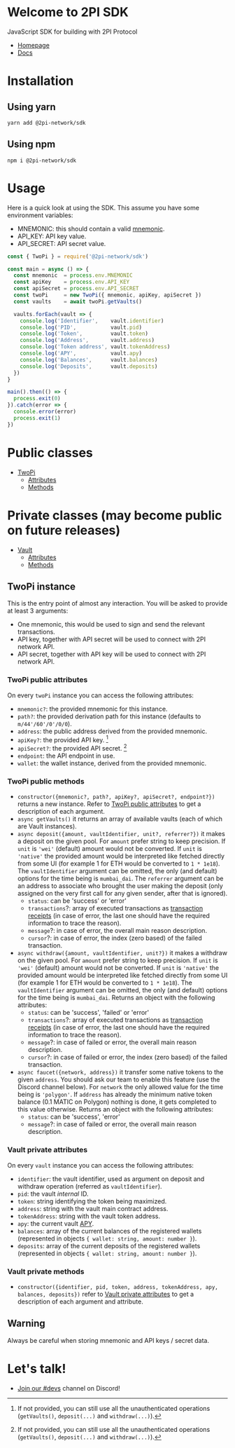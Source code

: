 # Welcome to 2PI SDK

JavaScript SDK for building with 2PI Protocol

* [Homepage](https://2pi.network)
* [Docs](https://docs.2pi.network)

# Installation

## Using yarn

```console
yarn add @2pi-network/sdk
```

## Using npm

```console
npm i @2pi-network/sdk
```

# Usage

Here is a quick look at using the SDK. This assume you have some environment variables:

* MNEMONIC: this should contain a valid [mnemonic](https://github.com/bitcoin/bips/blob/master/bip-0039.mediawiki).
* API_KEY: API key value.
* API_SECRET: API secret value.

```js
const { TwoPi } = require('@2pi-network/sdk')

const main = async () => {
  const mnemonic  = process.env.MNEMONIC
  const apiKey    = process.env.API_KEY
  const apiSecret = process.env.API_SECRET
  const twoPi     = new TwoPi({ mnemonic, apiKey, apiSecret })
  const vaults    = await twoPi.getVaults()

  vaults.forEach(vault => {
    console.log('Identifier',    vault.identifier)
    console.log('PID',           vault.pid)
    console.log('Token',         vault.token)
    console.log('Address',       vault.address)
    console.log('Token address', vault.tokenAddress)
    console.log('APY',           vault.apy)
    console.log('Balances',      vault.balances)
    console.log('Deposits',      vault.deposits)
  })
}

main().then(() => {
  process.exit(0)
}).catch(error => {
  console.error(error)
  process.exit(1)
})
```

# Public classes

* [TwoPi](#twopi-instance)
  * [Attributes](#twopi-public-attributes)
  * [Methods](#twopi-public-methods)

# Private classes (may become public on future releases)

* [Vault](#vault-instance)
  * [Attributes](#vault-private-attributes)
  * [Methods](#vault-private-methods)

## TwoPi instance

This is the entry point of almost any interaction. You will be asked to provide at least 3 arguments:

* One mnemonic, this would be used to sign and send the relevant transactions.
* API key, together with API secret will be used to connect with 2PI network API.
* API secret, together with API key will be used to connect with 2PI network API.

### TwoPi public attributes

On every `twoPi` instance you can access the following attributes:

* `mnemonic?`: the provided mnemonic for this instance.
* `path?`: the provided derivation path for this instance (defaults to `m/44'/60'/0'/0/0`).
* `address`: the public address derived from the provided mnemonic.
* `apiKey?`: the provided API key. [^1]
* `apiSecret?`: the provided API secret. [^1]
* `endpoint`: the API endpoint in use.
* `wallet`: the wallet instance, derived from the provided mnemonic.

[^1]: If not provided, you can still use all the unauthenticated operations (`getVaults()`, `deposit(...)` and `withdraw(...)`).

### TwoPi public methods

* `constructor({mnemonic?, path?, apiKey?, apiSecret?, endpoint?})` returns a new instance. Refer to [TwoPi public attributes](#twopi-public-attributes) to get a description of each argument.
* `async getVaults()` it returns an array of available vaults (each of which are Vault instances).
* `async deposit({amount, vaultIdentifier, unit?, referrer?})` it makes a deposit on the given pool. For `amount` prefer string to keep precision. If `unit` is `'wei'` (default) amount would not be converted. If `unit` is `'native'` the provided amount would be interpreted like fetched directly from some UI (for example 1 for ETH would be converted to `1 * 1e18`). The `vaultIdentifier` argument can be omitted, the only (and default) options for the time being is `mumbai_dai`. The `referrer` argument can be an address to associate who brought the user making the deposit (only assigned on the very first call for any given sender, after that is ignored).
  * `status`: can be 'success' or 'error'
  * `transactions`?: array of executed transactions as [transaction receipts](https://docs.ethers.io/v5/single-page/#/v5/api/providers/types/-%23-providers-TransactionReceipt) (in case of error, the last one should have the required information to trace the reason).
  * `message`?: in case of error, the overall main reason description.
  * `cursor`?: in case of error, the index (zero based) of the failed transaction.
* `async withdraw({amount, vaultIdentifier, unit?})` it makes a withdraw on the given pool. For `amount` prefer string to keep precision. If `unit` is `'wei'` (default) amount would not be converted. If `unit` is `'native'` the provided amount would be interpreted like fetched directly from some UI (for example 1 for ETH would be converted to `1 * 1e18`). The `vaultIdentifier` argument can be omitted, the only (and default) options for the time being is `mumbai_dai`. Returns an object with the following attributes:
  * `status`: can be 'success', 'failed' or 'error'
  * `transactions`?: array of executed transactions as [transaction receipts](https://docs.ethers.io/v5/single-page/#/v5/api/providers/types/-%23-providers-TransactionReceipt) (in case of error, the last one should have the required information to trace the reason).
  * `message`?: in case of failed or error, the overall main reason description.
  * `cursor`?: in case of failed or error, the index (zero based) of the failed transaction.
* `async faucet({network, address})` it transfer some native tokens to the given `address`. You should ask our team to enable this feature (use the Discord channel below). For `network` the only allowed value for the time being is `'polygon'`. If `address` has already the minimum native token balance (0.1 MATIC on Polygon) nothing is done, it gets completed to this value otherwise. Returns an object with the following attributes:
  * `status`: can be 'success', 'error'
  * `message`?: in case of failed or error, the overall main reason description.

### Vault private attributes

On every `vault` instance you can access the following attributes:

* `identifier`: the vault identifier, used as argument on deposit and withdraw operation (referred as `vaultIdentifier`).
* `pid`: the vault _internal_ ID.
* `token`: string identifying the token being maximized.
* `address`: string with the vault main contract address.
* `tokenAddress`: string with the vault token address.
* `apy`: the current vault [APY](https://en.wikipedia.org/wiki/Annual_percentage_yield).
* `balances`: array of the current balances of the registered wallets (represented in objects `{ wallet: string, amount: number }`).
* `deposits`: array of the current deposits of the registered wallets (represented in objects `{ wallet: string, amount: number }`).

### Vault private methods

* `constructor({identifier, pid, token, address, tokenAddress, apy, balances, deposits})` refer to [Vault private attributes](#vault-private-attributes) to get a description of each argument and attribute.

## Warning

Always be careful when storing mnemonic and API keys / secret data.

# Let's talk!

* [Join our #devs](https://discord.gg/fyc42N2d) channel on Discord!
